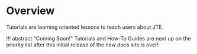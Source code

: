 # Overview

Tutorials are learning oriented lessons to teach users about JTE.

!!! abstract "Coming Soon!"
    Tutorials and How-To Guides are next up on the priority list after this initial release of the new docs site is over!